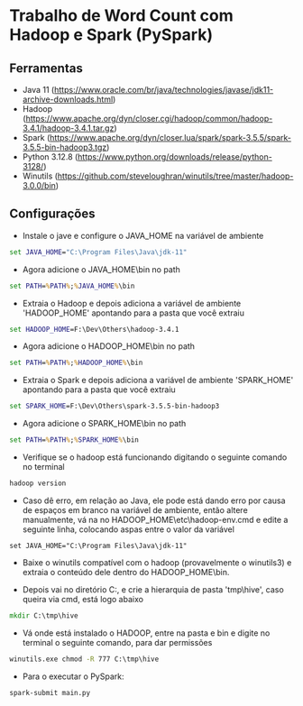 # Trabalho de Word Count com Hadoop e Spark (PySpark)

## Ferramentas
- Java 11 (https://www.oracle.com/br/java/technologies/javase/jdk11-archive-downloads.html)
- Hadoop (https://www.apache.org/dyn/closer.cgi/hadoop/common/hadoop-3.4.1/hadoop-3.4.1.tar.gz)
- Spark (https://www.apache.org/dyn/closer.lua/spark/spark-3.5.5/spark-3.5.5-bin-hadoop3.tgz)
- Python 3.12.8 (https://www.python.org/downloads/release/python-3128/)
- Winutils (https://github.com/steveloughran/winutils/tree/master/hadoop-3.0.0/bin)

## Configurações
- Instale o jave e configure o JAVA_HOME na variável de ambiente
```cmd
set JAVA_HOME="C:\Program Files\Java\jdk-11"
```

- Agora adicione o JAVA_HOME\bin no path
```cmd
set PATH=%PATH%;%JAVA_HOME%\bin
```

- Extraia o Hadoop e depois adiciona a variável de ambiente 'HADOOP_HOME' apontando para a pasta que você extraiu
```cmd
set HADOOP_HOME=F:\Dev\Others\hadoop-3.4.1
```

- Agora adicione o HADOOP_HOME\bin no path
```cmd
set PATH=%PATH%;%HADOOP_HOME%\bin
```

- Extraia o Spark e depois adiciona a variável de ambiente 'SPARK_HOME' apontando para a pasta que você extraiu
```cmd
set SPARK_HOME=F:\Dev\Others\spark-3.5.5-bin-hadoop3
```

- Agora adicione o SPARK_HOME\bin no path
```cmd
set PATH=%PATH%;%SPARK_HOME%\bin
```

- Verifique se o hadoop está funcionando digitando o seguinte comando no terminal
```cmd
hadoop version
```

- Caso dê erro, em relação ao Java, ele pode está dando erro por causa de espaços em branco na variável de ambiente, então altere manualmente,
vá na no HADOOP_HOME\etc\hadoop-env.cmd e edite a seguinte linha, colocando aspas entre o valor da variável
```
set JAVA_HOME="C:\Program Files\Java\jdk-11"
```

- Baixe o winutils compatível com o hadoop (provavelmente o winutils3) e extraia o conteúdo dele dentro do HADOOP_HOME\bin.

- Depois vai no diretório C:\, e crie a hierarquia de pasta 'tmp\hive', caso queira via cmd, está logo abaixo
```cmd
mkdir C:\tmp\hive
```

- Vá onde está instalado o HADOOP, entre na pasta e bin e digite no terminal o seguinte comando, para dar permissões
```cmd
winutils.exe chmod -R 777 C:\tmp\hive
```

- Para o executar o PySpark:
```cmd
spark-submit main.py
```